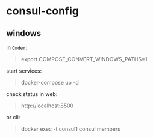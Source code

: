 # consul-config

## windows
in `Cmder`:
> export COMPOSE_CONVERT_WINDOWS_PATHS=1

start services:
> docker-compose up -d

check status in web:
> http://localhost:8500

or cli:
> docker exec -t consul1 consul members
